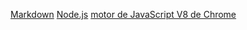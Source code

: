 [Markdown](https://es.wikipedia.org/wiki/Markdown)
[Node.js](https://nodejs.org/es/)
[motor de JavaScript V8 de Chrome](https://developers.google.com/v8/) 